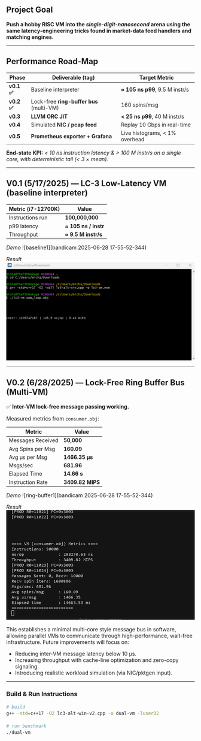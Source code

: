 ## Project Goal

**Push a hobby RISC VM into the *single-digit-nanosecond* arena using the
same latency-engineering tricks found in market-data feed handlers and
matching engines.**

---

## Performance Road-Map

| Phase | Deliverable (tag) | Target Metric |
|-------|------------------|---------------|
| **v0.1 ✅** | Baseline interpreter | **≈ 105 ns p99**, 9.5 M instr/s |
| **v0.2 ✅** | Lock-free **ring-buffer bus** (multi-VM) | 160 spins/msg|
| **v0.3** | **LLVM ORC JIT** | **< 25 ns p99**, 40 M instr/s |
| **v0.4** | Simulated **NIC / pcap feed** | Replay 10 Gbps in real-time |
| **v0.5** | **Prometheus exporter + Grafana** | Live histograms, < 1% overhead |

**End-state KPI:** *< 10 ns instruction latency & > 100 M instr/s on a single core,
with deterministic tail (< 3 × mean).*

---

## V0.1 (5/17/2025) — LC-3 Low-Latency VM (baseline interpreter)

| Metric (i7-12700K) | Value                  |
|--------------------|------------------------|
| Instructions run   | **100,000,000**        |
| p99 latency        | **≈ 105 ns / instr**   |
| Throughput         | **≈ 9.5 M instr/s**    |

*Demo*
![baseline1](bandicam 2025-06-28 17-55-52-344)

*Result*
![baseline](Screenshot%202025-05-17%20194628.png)

---

## V0.2 (6/28/2025) — Lock-Free Ring Buffer Bus (Multi-VM)

✅ **Inter-VM lock-free message passing working.**

Measured metrics from `consumer.obj`:

| Metric                 | Value                 |
|------------------------|-----------------------|
| Messages Received      | **50,000**            |
| Avg Spins per Msg      | **160.09**            |
| Avg µs per Msg         | **1466.35 µs**        |
| Msgs/sec               | **681.96**            |
| Elapsed Time           | **14.66 s**           |
| Instruction Rate       | **3409.82 MIPS**      |

*Demo*
![ring-buffer1](bandicam 2025-06-28 17-55-52-344)

*Result*
![ring-buffer](bandicam%202025-06-28%2022-44-59-487.jpg)

This establishes a minimal multi-core style message bus in software, allowing parallel VMs to communicate through high-performance, wait-free infrastructure. Future improvements will focus on:
- Reducing inter-VM message latency below 10 µs.
- Increasing throughput with cache-line optimization and zero-copy signaling.
- Introducing realistic workload simulation (via NIC/pktgen input).

---
### Build & Run Instructions

```bash
# build
g++ -std=c++17 -O2 lc3-alt-win-v2.cpp -o dual-vm -luser32

# run benchmark
./dual-vm





